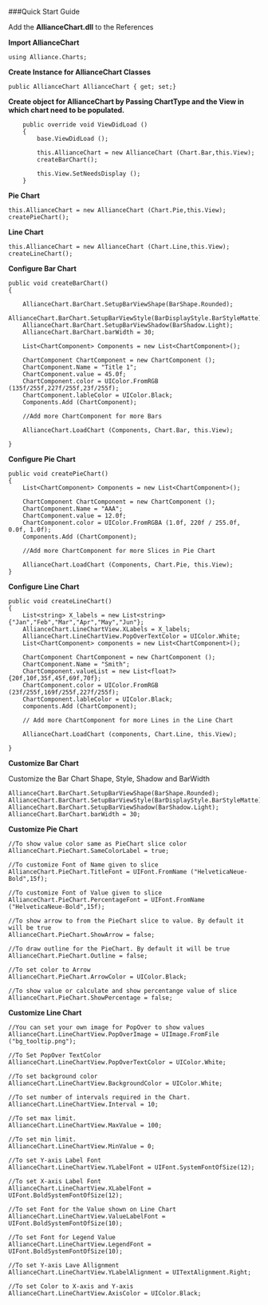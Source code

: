
###Quick Start Guide


Add the **AllianceChart.dll** to the References

**Import AllianceChart**
	
	using Alliance.Charts;

**Create Instance for AllianceChart Classes**

	public AllianceChart AllianceChart { get; set;}

**Create object for AllianceChart by Passing ChartType and the View in which chart need to be populated.**

		public override void ViewDidLoad ()
		{
			base.ViewDidLoad ();

			this.AllianceChart = new AllianceChart (Chart.Bar,this.View);
			createBarChart();

			this.View.SetNeedsDisplay ();
		}

**Pie Chart**

	this.AllianceChart = new AllianceChart (Chart.Pie,this.View);
	createPieChart();
	
	
**Line Chart**

	this.AllianceChart = new AllianceChart (Chart.Line,this.View);
	createLineChart();


**Configure Bar Chart**

	public void createBarChart()
	{
		
		AllianceChart.BarChart.SetupBarViewShape(BarShape.Rounded);
		AllianceChart.BarChart.SetupBarViewStyle(BarDisplayStyle.BarStyleMatte);
		AllianceChart.BarChart.SetupBarViewShadow(BarShadow.Light);
		AllianceChart.BarChart.barWidth = 30;

		List<ChartComponent> Components = new List<ChartComponent>();
			
		ChartComponent ChartComponent = new ChartComponent ();
		ChartComponent.Name = "Title 1";
		ChartComponent.value = 45.0f;
		ChartComponent.color = UIColor.FromRGB (135f/255f,227f/255f,23f/255f);
		ChartComponent.lableColor = UIColor.Black;
		Components.Add (ChartComponent);
			
		//Add more ChartComponent for more Bars
		
		AllianceChart.LoadChart (Components, Chart.Bar, this.View);

	}
	
**Configure Pie Chart**

	public void createPieChart()
	{
		List<ChartComponent> Components = new List<ChartComponent>();
		
		ChartComponent ChartComponent = new ChartComponent ();
		ChartComponent.Name = "AAA";
		ChartComponent.value = 12.0f;
		ChartComponent.color = UIColor.FromRGBA (1.0f, 220f / 255.0f, 0.0f, 1.0f);
		Components.Add (ChartComponent);
		
		//Add more ChartComponent for more Slices in Pie Chart

		AllianceChart.LoadChart (Components, Chart.Pie, this.View);
	}


**Configure Line Chart**

	public void createLineChart()
	{
		List<string> X_labels = new List<string>{"Jan","Feb","Mar","Apr","May","Jun"};
		AllianceChart.LineChartView.XLabels = X_labels;
		AllianceChart.LineChartView.PopOverTextColor = UIColor.White;
		List<ChartComponent> components = new List<ChartComponent>();
		
		ChartComponent ChartComponent = new ChartComponent ();
		ChartComponent.Name = "Smith";
		ChartComponent.valueList = new List<float?>{20f,10f,35f,45f,69f,70f};
		ChartComponent.color = UIColor.FromRGB (23f/255f,169f/255f,227f/255f);
		ChartComponent.lableColor = UIColor.Black;
		components.Add (ChartComponent);
		
		// Add more ChartComponent for more Lines in the Line Chart
		
		AllianceChart.LoadChart (components, Chart.Line, this.View);

	}

**Customize Bar Chart**

Customize the Bar Chart Shape, Style, Shadow and BarWidth

	AllianceChart.BarChart.SetupBarViewShape(BarShape.Rounded);
	AllianceChart.BarChart.SetupBarViewStyle(BarDisplayStyle.BarStyleMatte);	AllianceChart.BarChart.SetupBarViewShadow(BarShadow.Light);	AllianceChart.BarChart.barWidth = 30;
	
**Customize Pie Chart**

	//To show value color same as PieChart slice color
	AllianceChart.PieChart.SameColorLabel = true; 
	
	//To customize Font of Name given to slice
	AllianceChart.PieChart.TitleFont = UIFont.FromName ("HelveticaNeue-Bold",15f);
	
	//To customize Font of Value given to slice 
	AllianceChart.PieChart.PercentageFont = UIFont.FromName ("HelveticaNeue-Bold",15f);
	
	//To show arrow to from the PieChart slice to value. By default it will be true
	AllianceChart.PieChart.ShowArrow = false;
	
	//To draw outline for the PieChart. By default it will be true
	AllianceChart.PieChart.Outline = false;
	
	//To set color to Arrow
	AllianceChart.PieChart.ArrowColor = UIColor.Black;
	
	//To show value or calculate and show percentange value of slice
	AllianceChart.PieChart.ShowPercentage = false;

**Customize Line Chart**

	//You can set your own image for PopOver to show values 
	AllianceChart.LineChartView.PopOverImage = UIImage.FromFile ("bg_tooltip.png");
	
	//To Set PopOver TextColor 
	AllianceChart.LineChartView.PopOverTextColor = UIColor.White;
	
	//To set background color 
	AllianceChart.LineChartView.BackgroundColor = UIColor.White;
	
	//To set number of intervals required in the Chart.
	AllianceChart.LineChartView.Interval = 10;
	
	//To set max limit.
	AllianceChart.LineChartView.MaxValue = 100;
	
	//To set min limit.
	AllianceChart.LineChartView.MinValue = 0;
	
	//To set Y-axis Label Font 
	AllianceChart.LineChartView.YLabelFont = UIFont.SystemFontOfSize(12);
	
	//To set X-axis Label Font
	AllianceChart.LineChartView.XLabelFont = UIFont.BoldSystemFontOfSize(12);
	
	//To set Font for the Value shown on Line Chart
	AllianceChart.LineChartView.ValueLabelFont = UIFont.BoldSystemFontOfSize(10);
	
	//To set Font for Legend Value
	AllianceChart.LineChartView.LegendFont = UIFont.BoldSystemFontOfSize(10);
	
	//To set Y-axis Lave Allignment
	AllianceChart.LineChartView.YLabelAlignment = UITextAlignment.Right;
	
	//To set Color to X-axis and Y-axis
	AllianceChart.LineChartView.AxisColor = UIColor.Black;





